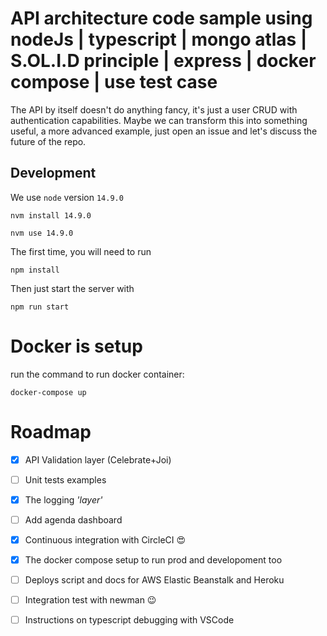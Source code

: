# API architecture code sample using nodeJs | typescript | mongo atlas | S.OL.I.D  principle | express | docker compose | use test case


The API by itself doesn't do anything fancy, it's just a user CRUD with authentication capabilities.
Maybe we can transform this into something useful, a more advanced example, just open an issue and let's discuss the future of the repo.

## Development

We use `node` version `14.9.0`

```
nvm install 14.9.0
```

```
nvm use 14.9.0
```

The first time, you will need to run

```
npm install
```

Then just start the server with

```
npm run start
```

# Docker is setup 

run the command to run docker container:
```
docker-compose up
```



# Roadmap
- [x] API Validation layer (Celebrate+Joi)
- [ ] Unit tests examples
- [x] The logging _'layer'_
- [ ] Add agenda dashboard
- [x] Continuous integration with CircleCI 😍
- [x] The docker compose setup to run prod and developoment too
- [ ] Deploys script and docs for AWS Elastic Beanstalk and Heroku
- [ ] Integration test with newman 😉
- [ ] Instructions on typescript debugging with VSCode

